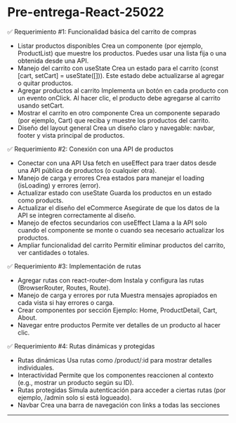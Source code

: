 # Pre-entrega-React-25022
✅ Requerimiento #1: Funcionalidad básica del carrito de compras
- Listar productos disponibles
Crea un componente (por ejemplo, ProductList) que muestre los productos.
Puedes usar una lista fija o una obtenida desde una API.
- Manejo del carrito con useState
Crea un estado para el carrito (const [cart, setCart] = useState([])).
Este estado debe actualizarse al agregar o quitar productos.
- Agregar productos al carrito
Implementa un botón en cada producto con un evento onClick.
Al hacer clic, el producto debe agregarse al carrito usando setCart.
- Mostrar el carrito en otro componente
Crea un componente separado (por ejemplo, Cart) que reciba y muestre los productos del carrito.
- Diseño del layout general
Crea un diseño claro y navegable: navbar, footer y vista principal de productos.

✅ Requerimiento #2: Conexión con una API de productos
- Conectar con una API
Usa fetch en useEffect para traer datos desde una API pública de productos (o cualquier otra).
- Manejo de carga y errores
Crea estados para manejar el loading (isLoading) y errores (error).
- Actualizar estado con useState
Guarda los productos en un estado como products.
- Actualizar el diseño del eCommerce
Asegúrate de que los datos de la API se integren correctamente al diseño.
- Manejo de efectos secundarios con useEffect
Llama a la API solo cuando el componente se monte o cuando sea necesario actualizar los productos.
- Ampliar funcionalidad del carrito
Permitir eliminar productos del carrito, ver cantidades o totales.

✅ Requerimiento #3: Implementación de rutas
- Agregar rutas con react-router-dom
Instala y configura las rutas (BrowserRouter, Routes, Route).
- Manejo de carga y errores por ruta
Muestra mensajes apropiados en cada vista si hay errores o carga.
- Crear componentes por sección
Ejemplo: Home, ProductDetail, Cart, About.
- Navegar entre productos
Permite ver detalles de un producto al hacer clic.

✅ Requerimiento #4: Rutas dinámicas y protegidas
- Rutas dinámicas
Usa rutas como /product/:id para mostrar detalles individuales.
- Interactividad
Permite que los componentes reaccionen al contexto (e.g., mostrar un producto según su ID).
- Rutas protegidas
Simula autenticación para acceder a ciertas rutas (por ejemplo, /admin solo si está logueado).
- Navbar
Crea una barra de navegación con links a todas las secciones

-------------------------------------------------------------------------------------------------------------------
